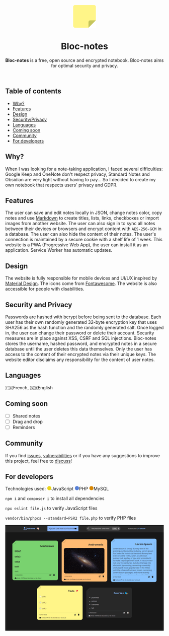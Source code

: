 <p align="center">
<img src="https://raw.githubusercontent.com/PouletEnSlip/Bloc-notes/main/src/assets/icons/icon192.png" alt="Logo" width="72" height="72">
</p>
<h1 align="center">Bloc-notes</h1>

<p align="center">
<b>Bloc-notes</b> is a free, open source and encrypted notebook. Bloc-notes aims for optimal security and privacy.
</p>

<p align="center">
<img alt="" src="https://img.shields.io/website?down_color=lightgrey&down_message=offline&up_color=8ab4f8&up_message=online&url=https://leoseguin.fr/projets/notes/?color=8ab4f8&style=for-the-badge">
<img alt="" src="https://img.shields.io/github/license/PouletEnSlip/Bloc-notes?color=8ab4f8&style=for-the-badge">
<img alt="" src="https://img.shields.io/github/issues/PouletEnSlip/Bloc-notes?color=8ab4f8&style=for-the-badge">
<img alt="" src="https://img.shields.io/mozilla-observatory/grade/leoseguin.fr.svg?color=8ab4f8&style=for-the-badge">
</p>

## Table of contents
- [Why?](#why)
- [Features](#features)
- [Design](#design)
- [Security/Privacy](#security-and-privacy)
- [Languages](#languages)
- [Coming soon](#coming-soon)
- [Community](#community)
- [For developers](#for-developers)

## Why?
When I was looking for a note-taking application, I faced several difficulties: Google Keep and OneNote don't respect privacy, Standard Notes and Obsidian are very light without having to pay...
So I decided to create my own notebook that respects users' privacy and GDPR.

## Features
The user can save and edit notes locally in JSON, change notes color, copy notes and use [Markdown](https://github.com/PouletEnSlip/Bloc-notes/wiki/Markdown) to create titles, lists, links, checkboxes or import images from another website.
The user can also sign in to sync all notes between their devices or browsers and encrypt content with ``AES-256-GCM`` in a database. The user can also hide the content of their notes. The user's connection is maintained by a secure cookie with a shelf life of 1 week. This website is a PWA (Progressive Web App), the user can install it as an application. Service Worker has automatic updates.

## Design
The website is fully responsible for mobile devices and UI/UX inspired by [Material Design](https://m3.material.io/). The icons come from [Fontawesome](https://github.com/FortAwesome/Font-Awesome). The website is also accessible for people with disabilities.

## Security and Privacy
Passwords are hashed with bcrypt before being sent to the database. Each user has their own randomly generated 32-byte encryption key that uses SHA256 as the hash function and the randomly generated salt.
Once logged in, the user can change their password or delete their account. Security measures are in place against XSS, CSRF and SQL injections.
Bloc-notes stores the username, hashed password, and encrypted notes in a secure database until the user deletes this data themselves. Only the user has access to the content of their encrypted notes via their unique keys. The website editor disclaims any responsibility for the content of user notes.

## Languages
🇫🇷French, 🇬🇧English

## Coming soon
- [ ] Shared notes
- [ ] Drag and drop
- [ ] Reminders

## Community
If you find [issues](https://github.com/PouletEnSlip/Bloc-notes/issues), [vulnerabilities](https://github.com/PouletEnSlip/Bloc-notes/security) or if you have any suggestions to improve this project, feel free to [discuss](https://github.com/PouletEnSlip/Bloc-notes/discussions)!

## For developers
Technologies used: <svg aria-label="JavaScript" width="14px" height="14px" viewbox="0 0 64 64">
<circle cx="32" cy="32" r="30" fill="#ead41c"></circle>
</svg>JavaScript
<svg aria-label="PHP" width="14px" height="14px" viewbox="0 0 64 64">
<circle cx="32" cy="32" r="30" fill="#557fd7"></circle>
</svg>PHP
<svg aria-label="MySQL" width="14px" height="14px" viewbox="0 0 64 64">
<circle cx="32" cy="32" r="30" fill="#d88700"></circle>
</svg>MySQL

``npm i`` and ``composer i`` to install all dependencies

``npx eslint file.js`` to verify JavaScript files

``vendor/bin/phpcs --standard=PSR2 file.php`` to verify PHP files

![Preview](https://github.com/PouletEnSlip/Bloc-notes/blob/main/image.png)
